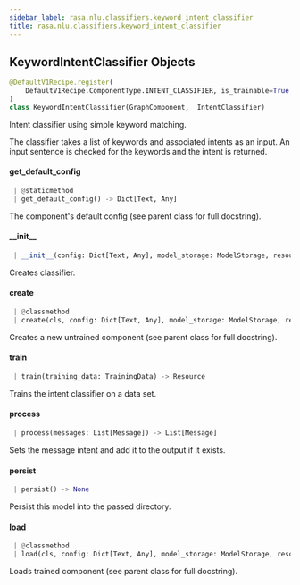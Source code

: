```yaml
---
sidebar_label: rasa.nlu.classifiers.keyword_intent_classifier
title: rasa.nlu.classifiers.keyword_intent_classifier
---
```

## KeywordIntentClassifier Objects

```python
@DefaultV1Recipe.register(
    DefaultV1Recipe.ComponentType.INTENT_CLASSIFIER, is_trainable=True
)
class KeywordIntentClassifier(GraphComponent,  IntentClassifier)
```

Intent classifier using simple keyword matching.

The classifier takes a list of keywords and associated intents as an input.
An input sentence is checked for the keywords and the intent is returned.

#### get\_default\_config

```python
 | @staticmethod
 | get_default_config() -> Dict[Text, Any]
```

The component&#x27;s default config (see parent class for full docstring).

#### \_\_init\_\_

```python
 | __init__(config: Dict[Text, Any], model_storage: ModelStorage, resource: Resource, execution_context: ExecutionContext, intent_keyword_map: Optional[Dict] = None) -> None
```

Creates classifier.

#### create

```python
 | @classmethod
 | create(cls, config: Dict[Text, Any], model_storage: ModelStorage, resource: Resource, execution_context: ExecutionContext) -> KeywordIntentClassifier
```

Creates a new untrained component (see parent class for full docstring).

#### train

```python
 | train(training_data: TrainingData) -> Resource
```

Trains the intent classifier on a data set.

#### process

```python
 | process(messages: List[Message]) -> List[Message]
```

Sets the message intent and add it to the output if it exists.

#### persist

```python
 | persist() -> None
```

Persist this model into the passed directory.

#### load

```python
 | @classmethod
 | load(cls, config: Dict[Text, Any], model_storage: ModelStorage, resource: Resource, execution_context: ExecutionContext, **kwargs: Any, ,) -> KeywordIntentClassifier
```

Loads trained component (see parent class for full docstring).

